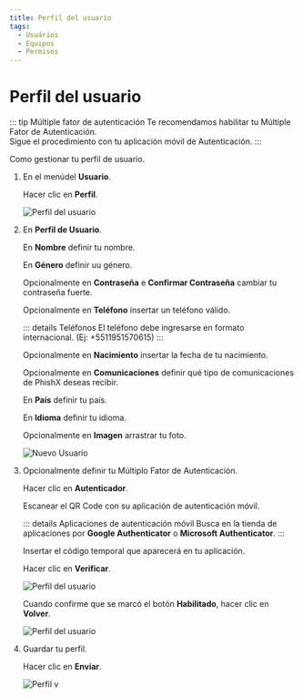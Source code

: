 ```yaml
---
title: Perfil del usuario
tags:
  - Usuários
  - Equipos
  - Permisos
---
```

# Perfil del usuario
::: tip Múltiple fator de autenticación
Te recomendamos habilitar tu Múltiple Fator de Autenticación.<br>
Sigue el procedimiento con tu aplicación móvil de Autenticación.
:::

Como gestionar tu perfil de usuario.

1. En el menúdel **Usuario**.

   Hacer clic en **Perfil**.

   ![Perfil del usuario](https://cdn.phishx.io/phishx-docs/images/phishx_user_profile_01.webp)

2. En **Perfil de Usuario**.

   En **Nombre** definir tu nombre.

   En **Género** definir uu género.

   Opcionalmente en **Contraseña** e **Confirmar Contraseña** cambiar tu contraseña fuerte.

   Opcionalmente en **Teléfono** insertar un teléfono válido.

   ::: details Teléfonos
   El teléfono debe ingresarse en formato internacional. (Ej: +5511951570615)
   :::

   Opcionalmente en **Nacimiento** insertar la fecha de tu nacimiento.

   Opcionalmente en **Comunicaciones** definir qué tipo de comunicaciones de PhishX deseas recibir.

   En **País** definir tu país.

   En **Idioma** definir tu idioma.

   Opcionalmente en **Imagen** arrastrar tu foto.

   ![Nuevo Usuario](https://cdn.phishx.io/phishx-docs/images/phishx_user_profile_02.webp)

3. Opcionalmente definir tu Múltiplo Fator de Autenticación.

   Hacer clic en **Autenticador**.

   Escanear el QR Code con su aplicación de autenticación móvil.

   ::: details Aplicaciones de autenticación móvil
   Busca en la tienda de aplicaciones por **Google Authenticator** o **Microsoft Authenticator**.
   :::

   Insertar el código temporal que aparecerá en tu aplicación.

   Hacer clic en **Verificar**.

   ![Perfil del usuario](https://cdn.phishx.io/phishx-docs/images/phishx_user_profile_03.webp)

   Cuando confirme que se marcó el botón **Habilitado**, hacer clic en **Volver**.

   ![Perfil del usuario](https://cdn.phishx.io/phishx-docs/images/phishx_user_profile_04.webp)

4. Guardar tu perfil.

   Hacer clic en **Enviar**.

   ![Perfil v](https://cdn.phishx.io/phishx-docs/images/phishx_user_profile_05.webp)
